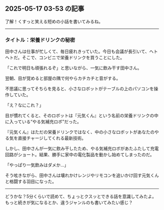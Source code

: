 ## 2025-05-17 03-53 の記事
了解！くすっと笑える短めの小話を書いてみるね。

---

### タイトル：栄養ドリンクの秘密

田中さんは仕事が忙しくて、毎日疲れきっていた。今日も会議が長引いて、ヘトヘトだ。そこで、コンビニで栄養ドリンクを買うことにした。

「これで明日も頑張れるぞ」と思いながら、一気に飲み干す田中さん。

翌朝、目が覚めると部屋の隅で何やらカチカチと音がする。

不思議に思ってそちらを見ると、小さなロボットがテーブルの上のパソコンを操作していた。

「え？なにこれ？」

目が慣れてくると、そのロボットは『元気くん』という名前の栄養ドリンクの中に入っている“やる気補充ロボ”だった。

『元気くん』はただの栄養ドリンクではなく、中の小さなロボットがあなたのやる気を直接チャージしてくれる最新技術。

しかし、田中さんが一気に飲み干したため、やる気補充ロボがあたふたして充電回路がショート。結果、勝手に家中の電化製品を動かし始めてしまったのだ。

「やっぱり一気飲みはダメか…」

そう呟きながら、田中さんは壊れかけレンジやリモコンを追いかけ回す元気くんと格闘する羽目になった。

---

どうかな？5分くらいで読めて、ちょっとクスッとできる話を意識してみたよ。もっと続きが気になるとか、違うジャンルのも書いてみたい感じ？